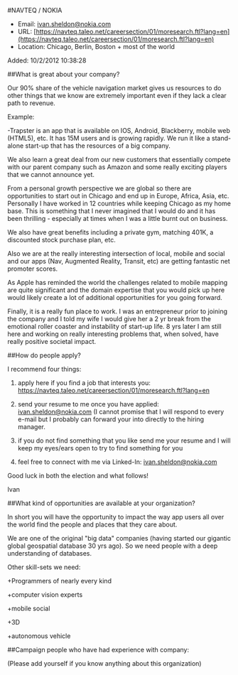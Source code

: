 
#NAVTEQ / NOKIA

* Email: [ivan.sheldon@nokia.com](mailto:ivan.sheldon@nokia.com)
* URL: [https://navteq.taleo.net/careersection/01/moresearch.ftl?lang=en](https://navteq.taleo.net/careersection/01/moresearch.ftl?lang=en)
* Location: Chicago, Berlin, Boston + most of the world

Added: 10/2/2012 10:38:28

##What is great about your company?

Our 90% share of the vehicle navigation market gives us resources to do other things that we know are extremely important even if they lack a clear path to revenue.  



Example: 



-Trapster is an app that is available on IOS, Android, Blackberry, mobile web (HTML5), etc.  It has 15M users and is growing rapidly.  We run it like a stand-alone start-up that has the resources of a big company.



We also learn a great deal from our new customers that essentially compete with our parent company such as Amazon and some really exciting players that we cannot announce yet. 



From a personal growth perspective we are global so there are opportunities to start out in Chicago and end up in Europe, Africa, Asia, etc.   Personally I have worked in 12 countries while keeping Chicago as my home base.  This is something that I never imagined that I would do and it has been thrilling - especially at times when I was a little burnt out on business.



We also have great benefits including a private gym, matching 401K, a discounted stock purchase plan, etc. 



Also we are at the really interesting intersection of local, mobile and social and our apps (Nav, Augmented Reality, Transit, etc) are getting fantastic net promoter scores.



As Apple has reminded the world the challenges related to mobile mapping are quite significant and the domain expertise that you would pick up here would likely create a lot of additional opportunities for you going forward. 



Finally, it is a really fun place to work.  I was an entrepreneur prior to joining the company and I told my wife I would give her a 2 yr break from the emotional roller coaster and instability of start-up life.  8 yrs later I am still here and working on really interesting problems that, when solved, have really positive societal impact. 

 

##How do people apply?

I recommend four things:



1) apply here if you find a job that interests you: https://navteq.taleo.net/careersection/01/moresearch.ftl?lang=en



2) send your resume to me once you have applied: ivan.sheldon@nokia.com  (I cannot promise that I will respond to every e-mail but I probably can forward your into directly to the hiring manager. 



3) if you do not find something that you like send me your resume and I will keep my eyes/ears open to try to find something for you



4) feel free to connect with me via Linked-In: ivan.sheldon@nokia.com



Good luck in both the election and what follows!



Ivan

##What kind of opportunities are available at your organization?

In short you will have the opportunity to impact the way app users all over the world find the people and places that they care about.



We are one of the original "big data" companies (having started our gigantic global geospatial database 30 yrs ago).  So we need people with a deep understanding of databases.



Other skill-sets we need:



+Programmers of nearly every kind

+computer vision experts

+mobile social

+3D

+autonomous vehicle







##Campaign people who have had experience with company:

(Please add yourself if you know anything about this organization)


    